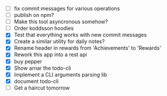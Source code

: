 - [ ] fix commit messages for various operations
- [ ] publish on npm?
- [ ] Make this tool asyncronous somehow?
- [ ] Order koddsson hoodies
- [x] Test that everything works with new commit messages
- [x] Create a similar utility for daily notes?
- [x] Rename header in rewards from 'Achievements' to 'Rewards'
- [x] Rework this app into a rest api
- [x] buy pepper
- [x] Show arnar the todo-cli
- [x] Implement a CLI arguments parsing lib
- [x] document todo-cli
- [ ] Get a haircut tomorrow